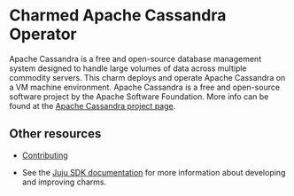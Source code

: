 # Charmed Apache Cassandra Operator

Apache Cassandra is a free and open-source database management system designed to handle large volumes of data across multiple commodity servers. This charm deploys and operate Apache Cassandra on a VM machine environment.
Apache Cassandra is a free and open-source software project by the Apache Software Foundation.
More info can be found at the [Apache Cassandra project page](https://cassandra.apache.org/_/index.html).

## Other resources

- [Contributing](CONTRIBUTING.md) <!-- or link to other contribution documentation -->

- See the [Juju SDK documentation](https://juju.is/docs/sdk) for more information about developing and improving charms.
